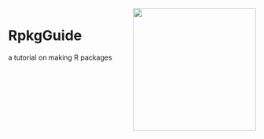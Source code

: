 

<img height='250' align='right' src='img/RpkgGuide.png'>

# RpkgGuide
a tutorial on making R packages
